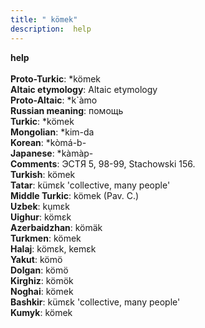 ```yaml
---
title: " kömek"
description:  help
---
```

<p data-pagefind-weight="0.5">
<strong> help</strong><br><br>
<strong>Proto-Turkic</strong>:  *kömek<br>
<strong>Altaic etymology</strong>:  Altaic etymology<br>
<strong> Proto-Altaic</strong>:  *k`àmo<br>
<strong>Russian meaning</strong>:  помощь<br>
<strong>Turkic</strong>:  *kömek<br>
<strong>Mongolian</strong>:  *kim-da<br>
<strong>Korean</strong>:  *kòmá-b-<br>
<strong>Japanese</strong>:  *kàmàp-<br>
<strong>Comments</strong>:  ЭСТЯ 5, 98-99, Stachowski 156.<br>
<strong>Turkish</strong>:  kömek<br>
<strong>Tatar</strong>:  kümɛk 'collective, many people'<br>
<strong>Middle Turkic</strong>:  kömek (Pav. C.)<br>
<strong>Uzbek</strong>:  kụmɛk<br>
<strong>Uighur</strong>:  kömɛk<br>
<strong>Azerbaidzhan</strong>:  kömäk<br>
<strong>Turkmen</strong>:  kömek<br>
<strong>Halaj</strong>:  kömɛk, kemɛk<br>
<strong>Yakut</strong>:  kömö<br>
<strong>Dolgan</strong>:  kömö<br>
<strong>Kirghiz</strong>:  kömök<br>
<strong>Noghai</strong>:  kömek<br>
<strong>Bashkir</strong>:  kümɛk 'collective, many people'<br>
<strong>Kumyk</strong>:  kömek<br>

</p>
